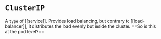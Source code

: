 # `ClusterIP`
A `type` of [[service]]. Provides load balancing, but contrary to [[load-balancer]], it distributes the load evenly but inside the cluster. ==So is this at the pod level?==

